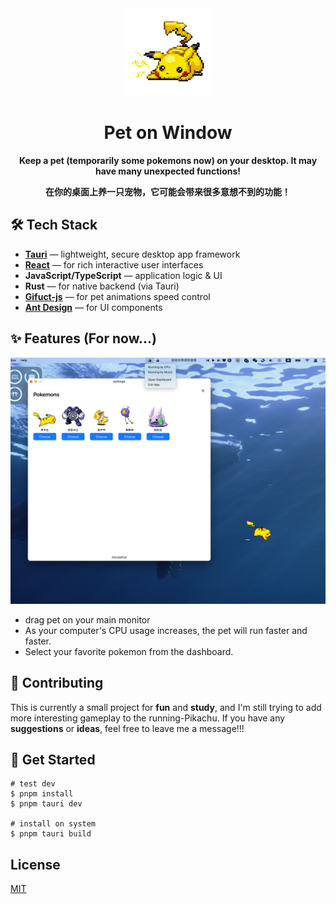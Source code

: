 <div align="center">
    <img width="140" src="./public/logo.png" alt="Pet on Window">
    <h1 align="center">Pet on Window</h1>
    <p align="center"><b>Keep a pet (temporarily some pokemons now) on your desktop. It may have many unexpected functions!</b></p>
    <p align="center"><b>在你的桌面上养一只宠物，它可能会带来很多意想不到的功能！</b></p>
</div>

## 🛠️ Tech Stack

- **[Tauri](https://tauri.app/)** — lightweight, secure desktop app framework
- **[React](https://react.dev/)** — for rich interactive user interfaces
- **JavaScript/TypeScript** — application logic & UI
- **Rust** — for native backend (via Tauri)
- **[Gifuct-js](https://github.com/matt-way/gifuct-js)** — for pet animations speed control
- **[Ant Design](https://ant.design/)** — for UI components

## ✨ Features (For now...)

![image](./public/screeshot.png)

-   drag pet on your main monitor
-   As your computer's CPU usage increases, the pet will run faster and faster.
-   Select your favorite pokemon from the dashboard.

## 🤝 Contributing

This is currently a small project for **fun** and **study**, and I'm still trying to add more interesting gameplay to the running-Pikachu. If you have any **suggestions** or **ideas**, feel free to leave me a message!!!


## 🚀 Get Started

```shell
# test dev
$ pnpm install
$ pnpm tauri dev

# install on system
$ pnpm tauri build
```

## License

[MIT](./LICENSE)